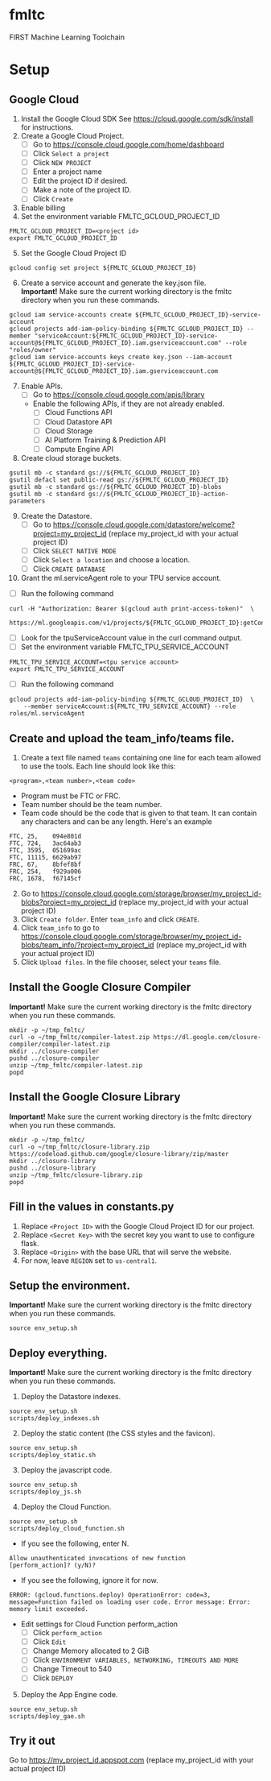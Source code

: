 # fmltc
FIRST Machine Learning Toolchain

# Setup

## Google Cloud

1. Install the Google Cloud SDK
   See https://cloud.google.com/sdk/install for instructions.
2. Create a Google Cloud Project.
   - [ ] Go to https://console.cloud.google.com/home/dashboard
   - [ ] Click `Select a project`
   - [ ] Click `NEW PROJECT`
   - [ ] Enter a project name
   - [ ] Edit the project ID if desired.
   - [ ] Make a note of the project ID.
   - [ ] Click `Create`
3. Enable billing
4. Set the environment variable FMLTC_GCLOUD_PROJECT_ID
```
FMLTC_GCLOUD_PROJECT_ID=<project id>
export FMLTC_GCLOUD_PROJECT_ID
```
5. Set the Google Cloud Project ID
```
gcloud config set project ${FMLTC_GCLOUD_PROJECT_ID}
```
6. Create a service account and generate the key.json file.\
   **Important!** Make sure the current working directory is the fmltc directory when you run these
   commands.
```
gcloud iam service-accounts create ${FMLTC_GCLOUD_PROJECT_ID}-service-account
gcloud projects add-iam-policy-binding ${FMLTC_GCLOUD_PROJECT_ID} --member "serviceAccount:${FMLTC_GCLOUD_PROJECT_ID}-service-account@${FMLTC_GCLOUD_PROJECT_ID}.iam.gserviceaccount.com" --role "roles/owner"
gcloud iam service-accounts keys create key.json --iam-account ${FMLTC_GCLOUD_PROJECT_ID}-service-account@${FMLTC_GCLOUD_PROJECT_ID}.iam.gserviceaccount.com
```
7. Enable APIs.
   - [ ] Go to https://console.cloud.google.com/apis/library
   - Enable the following APIs, if they are not already enabled.
     - [ ] Cloud Functions API
     - [ ] Cloud Datastore API
     - [ ] Cloud Storage
     - [ ] AI Platform Training & Prediction API
     - [ ] Compute Engine API
8. Create cloud storage buckets.
```
gsutil mb -c standard gs://${FMLTC_GCLOUD_PROJECT_ID}
gsutil defacl set public-read gs://${FMLTC_GCLOUD_PROJECT_ID}
gsutil mb -c standard gs://${FMLTC_GCLOUD_PROJECT_ID}-blobs
gsutil mb -c standard gs://${FMLTC_GCLOUD_PROJECT_ID}-action-parameters
```
9. Create the Datastore.
   - [ ] Go to https://console.cloud.google.com/datastore/welcome?project=my_project_id (replace my_project_id with your actual project ID)
   - [ ] Click `SELECT NATIVE MODE`
   - [ ] Click `Select a location` and choose a location.
   - [ ] Click `CREATE DATABASE`
10. Grant the ml.serviceAgent role to your TPU service account.
   - [ ] Run the following command
```
curl -H "Authorization: Bearer $(gcloud auth print-access-token)"  \
    https://ml.googleapis.com/v1/projects/${FMLTC_GCLOUD_PROJECT_ID}:getConfig
```
   - [ ] Look for the tpuServiceAccount value in the curl command output.
   - [ ] Set the environment variable FMLTC_TPU_SERVICE_ACCOUNT
```
FMLTC_TPU_SERVICE_ACCOUNT=<tpu service account>
export FMLTC_TPU_SERVICE_ACCOUNT
```
   - [ ] Run the following command
```
gcloud projects add-iam-policy-binding ${FMLTC_GCLOUD_PROJECT_ID}  \
    --member serviceAccount:${FMLTC_TPU_SERVICE_ACCOUNT} --role roles/ml.serviceAgent
```


## Create and upload the team_info/teams file.
1. Create a text file named `teams` containing one line for each team allowed to use the tools.
   Each line should look like this:
```
<program>,<team number>,<team code>
```
   - Program must be FTC or FRC.
   - Team number should be the team number.
   - Team code should be the code that is given to that team. It can contain any characters and can be any length.
   Here's an example
```
FTC, 25,    094e801d
FTC, 724,   3ac64ab3
FTC, 3595,  051699ac
FTC, 11115, 6629ab97
FRC, 67,    8bfef8bf
FRC, 254,   f929a006
FRC, 1678,  f67145cf
```
2. Go to https://console.cloud.google.com/storage/browser/my_project_id-blobs?project=my_project_id (replace my_project_id with your actual project ID)
3. Click `Create folder`. Enter `team_info` and click `CREATE`.
4. Click `team_info` to go to https://console.cloud.google.com/storage/browser/my_project_id-blobs/team_info/?project=my_project_id (replace my_project_id with your actual project ID)
5. Click `Upload files`. In the file chooser, select your `teams` file.

## Install the Google Closure Compiler
**Important!** Make sure the current working directory is the fmltc directory when you run these
  commands.
```
mkdir -p ~/tmp_fmltc/
curl -o ~/tmp_fmltc/compiler-latest.zip https://dl.google.com/closure-compiler/compiler-latest.zip
mkdir ../closure-compiler
pushd ../closure-compiler
unzip ~/tmp_fmltc/compiler-latest.zip
popd
```


## Install the Google Closure Library
**Important!** Make sure the current working directory is the fmltc directory when you run these
  commands.
```
mkdir -p ~/tmp_fmltc/
curl -o ~/tmp_fmltc/closure-library.zip https://codeload.github.com/google/closure-library/zip/master
mkdir ../closure-library
pushd ../closure-library
unzip ~/tmp_fmltc/closure-library.zip
popd
```


## Fill in the values in constants.py

1. Replace `<Project ID>` with the Google Cloud Project ID for our project.
2. Replace `<Secret Key>` with the secret key you want to use to configure flask.
3. Replace `<Origin>` with the base URL that will serve the website.
4. For now, leave `REGION` set to `us-central1`.


## Setup the environment.
**Important!** Make sure the current working directory is the fmltc directory when you run these
  commands.
```
source env_setup.sh
```

## Deploy everything.
**Important!** Make sure the current working directory is the fmltc directory when you run these
  commands.

1. Deploy the Datastore indexes.
```
source env_setup.sh
scripts/deploy_indexes.sh
```
2. Deploy the static content (the CSS styles and the favicon).
```
source env_setup.sh
scripts/deploy_static.sh
```
3. Deploy the javascript code.
```
source env_setup.sh
scripts/deploy_js.sh
```
4. Deploy the Cloud Function.
```
source env_setup.sh
scripts/deploy_cloud_function.sh
```
   - If you see the following, enter N.
```
Allow unauthenticated invocations of new function 
[perform_action]? (y/N)? 
```
   - If you see the following, ignore it for now.
```
ERROR: (gcloud.functions.deploy) OperationError: code=3, message=Function failed on loading user code. Error message: Error: memory limit exceeded.
```
   - Edit settings for Cloud Function perform_action
      - [ ] Click `perform_action`
      - [ ] Click `Edit`
      - [ ] Change Memory allocated to 2 GiB
      - [ ] Click `ENVIRONMENT VARIABLES, NETWORKING, TIMEOUTS AND MORE`
      - [ ] Change Timeout to 540
      - [ ] Click `DEPLOY`
5. Deploy the App Engine code.
```
source env_setup.sh
scripts/deploy_gae.sh
```

## Try it out

Go to https://my_project_id.appspot.com  (replace my_project_id with your actual project ID)
